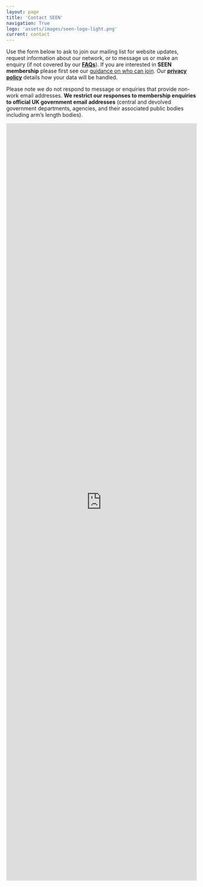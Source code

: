```yaml
---
layout: page
title: 'Contact SEEN'
navigation: True
logo: 'assets/images/seen-logo-light.png'
current: contact
---
```


Use the form below to ask to join our mailing list for website updates, request information about our network, or to message us or make an enquiry (if not covered by our **[FAQs](/faq/)**). If you are interested in **SEEN membership** please first see our [guidance on who can join](/faq/#who-is-seen-for). Our **[privacy policy](/privacy/)** details how your data will be handled.

Please note we do not respond to message or enquiries that provide non-work email addresses.  **We restrict our responses to membership enquiries to official UK government email addresses** (central and devolved government departments, agencies, and their associated public bodies including arm’s length bodies).

<iframe src="https://docs.google.com/forms/d/e/1FAIpQLSeCJIsm0T4C8V6ie5dxVy7NAsNpdSXvTl10RfQR4GwDRXhZTQ/viewform?embedded=true" width="100%" height="2000" frameborder="0" marginheight="0" marginwidth="0" scrolling="no">Loading…</iframe>
